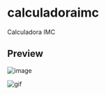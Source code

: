 # calculadoraimc

Calculadora IMC

## Preview

![image](https://user-images.githubusercontent.com/61765002/123998602-05cd3600-d9a8-11eb-8d76-e685e969d749.png)

![gif](https://media1.giphy.com/media/DjFzVziyvBIHJtBEGy/giphy.gif)
